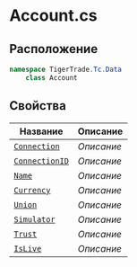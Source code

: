 
# Account.cs
## Расположение
```csharp
namespace TigerTrade.Tc.Data  
    class Account
```

## Свойства
| Название | Описание |
| --- | --- |
| [`Connection`](./svoistva/Connection.md) | *Описание* |
| [`ConnectionID`](./svoistva/ConnectionID.md) | *Описание* |
| [`Name`](./svoistva/Name.md) | *Описание* |
| [`Currency`](./svoistva/Currency.md) | *Описание* |
| [`Union`](./svoistva/Union.md) | *Описание* |
| [`Simulator`](./svoistva/Simulator.md) | *Описание* |
| [`Trust`](./svoistva/Trust.md) | *Описание* |
| [`IsLive`](./svoistva/IsLive.md) | *Описание* |
